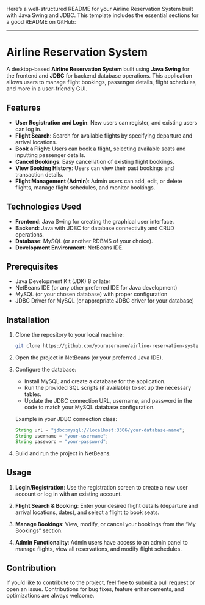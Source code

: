 Here’s a well-structured README for your Airline Reservation System built with Java Swing and JDBC. This template includes the essential sections for a good README on GitHub:

---

# Airline Reservation System

A desktop-based **Airline Reservation System** built using **Java Swing** for the frontend and **JDBC** for backend database operations. This application allows users to manage flight bookings, passenger details, flight schedules, and more in a user-friendly GUI.

## Features

- **User Registration and Login**: New users can register, and existing users can log in.
- **Flight Search**: Search for available flights by specifying departure and arrival locations.
- **Book a Flight**: Users can book a flight, selecting available seats and inputting passenger details.
- **Cancel Bookings**: Easy cancellation of existing flight bookings.
- **View Booking History**: Users can view their past bookings and transaction details.
- **Flight Management (Admin)**: Admin users can add, edit, or delete flights, manage flight schedules, and monitor bookings.
  
## Technologies Used

- **Frontend**: Java Swing for creating the graphical user interface.
- **Backend**: Java with JDBC for database connectivity and CRUD operations.
- **Database**: MySQL (or another RDBMS of your choice).
- **Development Environment**: NetBeans IDE.

## Prerequisites

- Java Development Kit (JDK) 8 or later
- NetBeans IDE (or any other preferred IDE for Java development)
- MySQL (or your chosen database) with proper configuration
- JDBC Driver for MySQL (or appropriate JDBC driver for your database)

## Installation

1. Clone the repository to your local machine:
    ```bash
    git clone https://github.com/yourusername/airline-reservation-system.git
    ```

2. Open the project in NetBeans (or your preferred Java IDE).

3. Configure the database:
   - Install MySQL and create a database for the application.
   - Run the provided SQL scripts (if available) to set up the necessary tables.
   - Update the JDBC connection URL, username, and password in the code to match your MySQL database configuration.
   
   Example in your JDBC connection class:
   ```java
   String url = "jdbc:mysql://localhost:3306/your-database-name";
   String username = "your-username";
   String password = "your-password";
   ```

4. Build and run the project in NetBeans.

## Usage

1. **Login/Registration**: Use the registration screen to create a new user account or log in with an existing account.

2. **Flight Search & Booking**: Enter your desired flight details (departure and arrival locations, dates), and select a flight to book seats.

3. **Manage Bookings**: View, modify, or cancel your bookings from the “My Bookings” section.

4. **Admin Functionality**: Admin users have access to an admin panel to manage flights, view all reservations, and modify flight schedules.


## Contribution

If you’d like to contribute to the project, feel free to submit a pull request or open an issue. Contributions for bug fixes, feature enhancements, and optimizations are always welcome.
